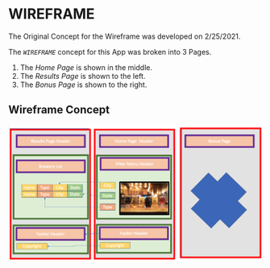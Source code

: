 # WIREFRAME 

The Original Concept for the Wireframe was developed on 2/25/2021.


The _`WIREFRAME`_ concept for this App was broken into 3 Pages.

1. The _Home Page_ is shown in the middle.  
2. The _Results Page_ is shown to the left.
3. The _Bonus Page_ is shown to the right. 

## Wireframe Concept

![Image](./src/Images/Wireframe.jpg)

